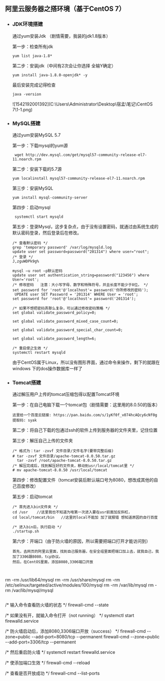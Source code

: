 ## 阿里云服务器之搭环境（基于CentOS 7）

- ### JDK环境搭建

  通过yum安装Jdk （剧情需要，我装的jdk1.8版本）

  第一步：检查所有jdk

  ``` 
  yum list java-1.8* 
  ```

  第二步：安装jdk（中间有2次会让你选择 全输Y确定）

  ```
  yum install java-1.8.0-openjdk* -y
  ```

  最后安装完成记得检查

  ```
  java -version
  ```

  ![1542192001392](C:\Users\Administrator\Desktop\宿孟\笔记\CentOS 7\1-1.png)

- ### MySQL搭建

  通过yum安装MySQL 5.7

  第一步：下载mysql的yum源

  ```
   wget http://dev.mysql.com/get/mysql57-community-release-el7-11.noarch.rpm
  ```

  第二步：安装下载的5.7源

  ```
  yum localinstall mysql57-community-release-el7-11.noarch.rpm
  ```

  第三步：安装MySQL

  ```
  yum install mysql-community-server
  ```

  第四步：启动mysql

  ```
   systemctl start mysqld
  ```

  第五步：登录Mysql，这步复杂点，由于没有设置密码，就通过由系统生成的默认密码登录，然后登录后在修改。

  ```
  /* 查看默认密码 */ 
  grep 'temporary password' /var/log/mysqld.log
  update user set password=password("201314") where user="root";  
  /* 登录 */
  J,zguWDPk9g%

  mysql –u root –p默认密码
  update user set authentication_string=password("123456") where User='root';
  /* 修改密码   注意：大小写字母、数字和特殊符号，并且长度不能少于8位。 */  
  set password for 'root'@'localhost'= password('你所修改的密码');
   UPDATE user SET Password = '201314' WHERE User = 'root'; 
  set password for 'root'@'localhost'= password('201314');

  /* 如果不想把密码弄那么复杂，可以通过修改密码策略 */
  set global validate_password_policy=0;

  set global validate_password_mixed_case_count=0;

  set global validate_password_special_char_count=0;

  set global validate_password_length=6;

  /* 重启使之生效 */ 
  systemctl restart mysqld
  ```

  由于CentOS属于Linux，所以没有图形界面，通过命令来操作，剩下的就跟在windows 下的dos操作数据库一样了

- ### Tomcat搭建


  通过解压用户上传的tomcat压缩包得以配置Tomcat环境	 

  第一步：在自己电脑下载一个tomcat包（剧情需要：这里用的8.0.50的版本）

  ```
  这里给一个百度云链接: https://pan.baidu.com/s/1yKf0f_v074hcAQcy6cNf0g 提取码: syak 
  ```

  第二步：将自己下载的包通过ssh的软件上传到服务器的文件夹里，记住位置

  第三步：解压自己上传的文件夹

  ```
  /* 格式为：tar -zxvf 文件目录/文件名字(要带完整后缀)
  # tar -zxvf 文件目录/apache-tomcat-8.0.50.tar.gz
	tar -zxvf /root/apache-tomcat-8.0.50.tar.gz
  /* 解压完成后，找到解压好的文件夹，移动到usr/local/tomcat里 */
  # mv apache-tomcat-8.0.50 /usr/local/tomcat
  ```

  第四步：修改配置文件（tomcat安装后默认端口号为8080，想改成其他的自己百度修改）

  第五步：启动tomcat

  ```
  /* 首先进入bin文件夹 */
  cd /usr    //这里我也不知道为啥第一次进入要在usr前面加反斜杠，
  cd local/tomcat/bin   //这里的local不能加 加了就报错 想知道原因的自行百度

  /* 进入bin后，执行启动 */ 
  ./startup.sh
  ```

  第六步：开端口（由于防火墙的原因，所以需要把端口打开才能访问到）

  ```
  首先，去网页的阿里云里面，找到自己服务器，在安全组里面把端口加上去，就我自己，我加了3306跟8080，tcp协议。
  然后，在CentOS里面，添加8080,3306端口开放
  
  
  
rm -rm /usr/lib64/mysql
rm -rm /usr/share/mysql
rm -rm /etc/selinux/targeted/active/modules/100/mysql
rm -rm /var/lib/mysql
rm -rm /var/lib/mysql/mysql

  ```

  ```
  /* 输入命令查看防火墙的状态 */
  firewall-cmd --state

  /* 如果没有开，就输入命令打开（not running） */
  systemctl start firewalld.service

  /* 防火墙启动后，添加8080,3306端口开放（success） */
  firewall-cmd --zone=public --add-port=8080/tcp --permanent
  firewall-cmd --zone=public --add-port=3306/tcp --permanent

  /* 然后重启防火墙 */
  systemctl restart firewalld.service

  /* 使添加端口生效 */
  firewall-cmd --reload

  /* 查看是否开放成功 */ 
  firewall-cmd --list-ports
  ```

  ​